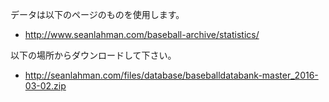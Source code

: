 データは以下のページのものを使用します。

- http://www.seanlahman.com/baseball-archive/statistics/

以下の場所からダウンロードして下さい。

- http://seanlahman.com/files/database/baseballdatabank-master_2016-03-02.zip
